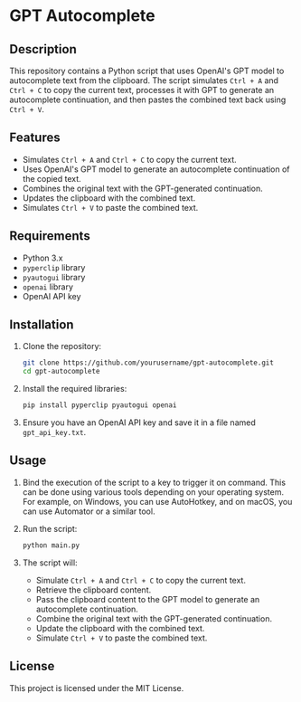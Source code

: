 # GPT Autocomplete

## Description

This repository contains a Python script that uses OpenAI's GPT model to autocomplete text from the clipboard. The script simulates `Ctrl + A` and `Ctrl + C` to copy the current text, processes it with GPT to generate an autocomplete continuation, and then pastes the combined text back using `Ctrl + V`.

## Features

- Simulates `Ctrl + A` and `Ctrl + C` to copy the current text.
- Uses OpenAI's GPT model to generate an autocomplete continuation of the copied text.
- Combines the original text with the GPT-generated continuation.
- Updates the clipboard with the combined text.
- Simulates `Ctrl + V` to paste the combined text.

## Requirements

- Python 3.x
- `pyperclip` library
- `pyautogui` library
- `openai` library
- OpenAI API key

## Installation

1. Clone the repository:
   ```sh
   git clone https://github.com/yourusername/gpt-autocomplete.git
   cd gpt-autocomplete
   ```

2. Install the required libraries:
   ```sh
   pip install pyperclip pyautogui openai
   ```

3. Ensure you have an OpenAI API key and save it in a file named `gpt_api_key.txt`.

## Usage

1. Bind the execution of the script to a key to trigger it on command. This can be done using various tools depending on your operating system. For example, on Windows, you can use AutoHotkey, and on macOS, you can use Automator or a similar tool.

2. Run the script:
   ```sh
   python main.py
   ```

3. The script will:
   - Simulate `Ctrl + A` and `Ctrl + C` to copy the current text.
   - Retrieve the clipboard content.
   - Pass the clipboard content to the GPT model to generate an autocomplete continuation.
   - Combine the original text with the GPT-generated continuation.
   - Update the clipboard with the combined text.
   - Simulate `Ctrl + V` to paste the combined text.

## License

This project is licensed under the MIT License.
